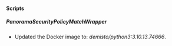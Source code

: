 
#### Scripts

##### PanoramaSecurityPolicyMatchWrapper

- Updated the Docker image to: *demisto/python3:3.10.13.74666*.
